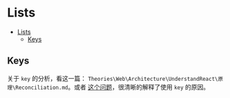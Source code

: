 # Lists


<!-- TOC -->

- [Lists](#lists)
    - [Keys](#keys)

<!-- /TOC -->


## Keys
关于 `key` 的分析，看这一篇：
`Theories\Web\Architecture\UnderstandReact\原理\Reconciliation.md`。或者 [这个问题](https://www.zhihu.com/question/61064119)，很清晰的解释了使用 `key` 的原因。